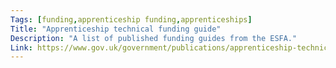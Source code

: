 ```yaml
---
Tags: [funding,apprenticeship funding,apprenticeships]
Title: "Apprenticeship technical funding guide"
Description: "A list of published funding guides from the ESFA."
Link: https://www.gov.uk/government/publications/apprenticeship-technical-funding-guide
---
```

